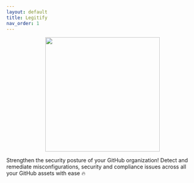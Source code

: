 ```yaml
---
layout: default
title: Legitify
nav_order: 1
---
```


<div align="center">
<img src="/assets/legitify_logo.png" width="300" height="300" />
</div>

Strengthen the security posture of your GitHub organization!
Detect and remediate misconfigurations, security and compliance issues across all your GitHub assets with ease 🔥
